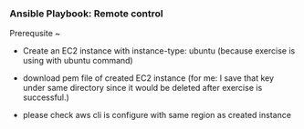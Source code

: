 ### Ansible Playbook: Remote control


Prerequsite ~
- Create an EC2 instance with instance-type: ubuntu
  (because exercise is using with ubuntu command)

- download pem file of created EC2 instance 
  (for me: I save that key under same directory since it would be deleted after exercise is successful.)

- please check aws cli is configure with same region as created instance

